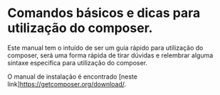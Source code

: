 # Comandos básicos e dicas para utilização do composer.

Este manual tem o intuído de ser um guia rápido para utilização do composer, será uma forma rápida de tirar dúvidas e relembrar alguma sintaxe especifica para utilização do composer.

O manual de instalação é encontrado [neste link]https://getcomposer.org/download/.
